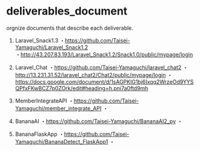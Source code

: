 # deliverables_document
orgnize documents that describe each deliverable.

1. Laravel_Snack1.3
    ・https://github.com/Taisei-Yamaguchi/Laravel_Snack1.2<br>
    ・http://43.207.83.193/Laravel_Snack1.2/Snack1.0/public/mypage/login<br>

3. Laravel_Chat
    ・https://github.com/Taisei-Yamaguchi/laravel_chat2
    ・http://13.231.31.52/laravel_chat2/Chat2/public/mypage/login
    ・https://docs.google.com/document/d/1sAGPKIG1bj6Ixqq2WrzeOd9YYSQPfxFKwBCZ7p0ZOrk/edit#heading=h.pni7a0ftd9mh

4. MemberIntegrateAPI
    ・https://github.com/Taisei-Yamaguchi/member_integrate_API
    ・

5. BananaAI
    ・https://github.com/Taisei-Yamaguchi/BananaAI2_py
    ・

6. BananaFlaskApp
    ・https://github.com/Taisei-Yamaguchi/BananaDetect_FlaskApp1
    ・
